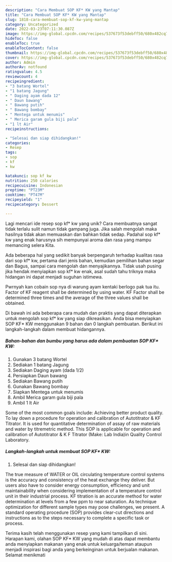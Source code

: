 ```yaml
---
description: "Cara Membuat SOP KF* KW yang Mantap"
title: "Cara Membuat SOP KF* KW yang Mantap"
slug: 1818-cara-membuat-sop-kf-kw-yang-mantap
category: Uncategorized
date: 2022-03-23T07:11:30.087Z
image: https://img-global.cpcdn.com/recipes/537673f53debff50/680x482cq70/sop-kf-kw-foto-resep-utama.jpg
hideToc: false
enableToc: true
enableTocContent: false
thumbnail: https://img-global.cpcdn.com/recipes/537673f53debff50/680x482cq70/sop-kf-kw-foto-resep-utama.jpg
cover: https://img-global.cpcdn.com/recipes/537673f53debff50/680x482cq70/sop-kf-kw-foto-resep-utama.jpg
author: Admin
authorAv: notfound
ratingvalue: 4.5
reviewcount: 4
recipeingredient:
- "3 batang Wortel"
- "1 batang Jagung"
- " Daging ayam dada 12"
- " Daun bawang"
- " Bawang putih"
- " Bawang bombay"
- " Mentega untuk menumis"
- " Merica garam gula biji pala"
- "1 lt Air"
recipeinstructions:

- "Selesai dan siap dihidangkan!"
categories:
- Resep
tags:
- sop
- kf
- kw

katakunci: sop kf kw 
nutrition: 250 calories
recipecuisine: Indonesian
preptime: "PT23M"
cooktime: "PT47M"
recipeyield: "1"
recipecategory: Dessert

---
```





Lagi mencari ide resep sop kf* kw yang unik? Cara membuatnya sangat tidak terlalu sulit namun tidak gampang juga. Jika salah mengolah maka hasilnya tidak akan memuaskan dan bahkan tidak sedap. Padahal sop kf* kw yang enak harusnya sih mempunyai aroma dan rasa yang mampu memancing selera Kita.





Ada beberapa hal yang sedikit banyak berpengaruh terhadap kualitas rasa dari sop kf* kw, pertama dari jenis bahan, kemudian pemilihan bahan segar dan Bagus, sampai cara mengolah dan menyajikannya. Tidak usah pusing jika hendak menyiapkan sop kf* kw enak,      asal sudah tahu triknya maka hidangan ini dapat menjadi suguhan istimewa.














Pwrnyah kan cobain sop nya di warung ayam kentaki berlogo pak tua itu. Factor of KF reagent shall be determined by using water. KF Factor shall be determined three times and the average of the three values shall be obtained.






Di bawah ini ada beberapa cara mudah dan praktis yang dapat diterapkan untuk mengolah sop kf* kw yang siap dikreasikan. Anda bisa menyiapkan SOP KF* KW menggunakan 9 bahan dan 0 langkah pembuatan. Berikut ini langkah-langkah dalam membuat hidangannya.

<!--inarticleads1-->

##### Bahan-bahan dan bumbu yang harus ada dalam pembuatan SOP KF* KW:

1. Gunakan 3 batang Wortel
1. Sediakan 1 batang Jagung
1. Sediakan  Daging ayam (dada 1/2)
1. Persiapkan  Daun bawang
1. Sediakan  Bawang putih
1. Gunakan  Bawang bombay
1. Siapkan  Mentega untuk menumis
1. Ambil  Merica garam gula biji pala
1. Ambil 1 lt Air


Some of the most common goals include: Achieving better product quality. To lay down a procedure for operation and calibration of Autotitrator &amp; KF Titrator. It is used for quantitative determination of assay of raw materials and water by titremetric method. This SOP is applicable for operation and calibration of Autotitrator &amp; K F Titrator (Make: Lab India)in Quality Control Laboratory. 

<!--inarticleads2-->

##### Langkah-langkah untuk membuat SOP KF* KW:


1. Selesai dan siap dihidangkan!

The true measure of WATER or OIL circulating temperature control systems is the accuracy and consistency of the heat exchange they deliver. But users also have to consider energy consumption, efficiency and unit maintainability when considering implementation of a temperature control unit in their industrial process. KF titration is an accurate method for water determination at levels from a few ppm to near saturation. As technique optimization for different sample types may pose challenges, we present. A standard operating procedure (SOP) provides clear-cut directions and instructions as to the steps necessary to complete a specific task or process. 

Terima kasih telah menggunakan resep yang kami tampilkan di sini. Harapan kami, olahan SOP KF* KW yang mudah di atas dapat membantu anda menyiapkan makanan yang enak untuk keluarga/teman ataupun menjadi inspirasi bagi anda yang berkeinginan untuk berjualan makanan. Selamat menikmati
